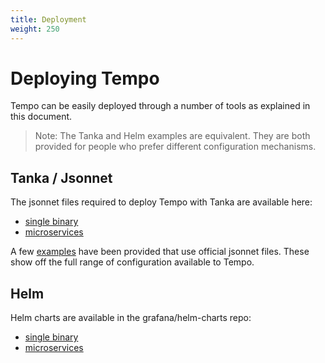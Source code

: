 ```yaml
---
title: Deployment
weight: 250
---
```


# Deploying Tempo

Tempo can be easily deployed through a number of tools as explained in this document.

> Note: The Tanka and Helm examples are equivalent.
> They are both provided for people who prefer different configuration mechanisms.

## Tanka / Jsonnet

The jsonnet files required to deploy Tempo with Tanka are available here:
- [single binary](https://github.com/grafana/tempo/tree/main/operations/jsonnet/single-binary)
- [microservices](https://github.com/grafana/tempo/tree/main/operations/jsonnet/microservices)

A few [examples](https://github.com/grafana/tempo/tree/main/example/tk) have been provided that use official jsonnet files.
These show off the full range of configuration available to Tempo.

## Helm

Helm charts are available in the grafana/helm-charts repo:

- [single binary](https://github.com/grafana/helm-charts/tree/main/charts/tempo)
- [microservices](https://github.com/grafana/helm-charts/tree/main/charts/tempo-distributed)

